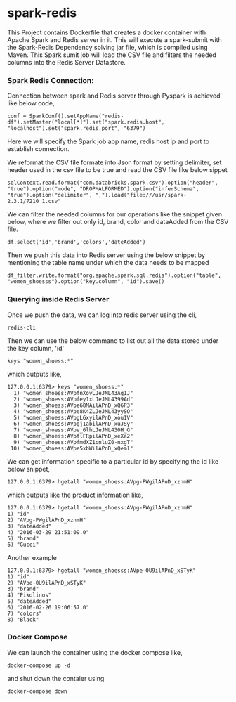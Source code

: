 # spark-redis

This Project contains Dockerfile that creates a docker container with Apache Spark and Redis server in it. This will execute a spark-submit with the Spark-Redis Dependency solving jar file, which is compiled using Maven. This Spark sumit job will load the CSV file and filters the needed columns into the Redis Server Datastore.

### Spark Redis Connection:

Connection between spark and Redis server through Pyspark is achieved like below code,

```
conf = SparkConf().setAppName("redis-df").setMaster("local[*]").set("spark.redis.host", "localhost").set("spark.redis.port", "6379")
```

Here we will specify the Spark job app name, redis host ip and port to establish connection.

We reformat the CSV file formate into Json format by setting delimiter, set header used in the csv file to be true and read the CSV file like below sippet

```
sqlContext.read.format("com.databricks.spark.csv").option("header", "true").option("mode", "DROPMALFORMED").option("inferSchema", "true").option("delimiter", ",").load("file:///usr/spark-2.3.1/7210_1.csv"
```

We can filter the needed columns for our operations like the snippet given below, where we filter out only id, brand, color and dataAdded from the CSV file.

```
df.select('id','brand','colors','dateAdded')
```

Then we push this data into Redis server using the below snippet by mentioning the table name under which the data needs to be mapped

```
df_filter.write.format("org.apache.spark.sql.redis").option("table", "women_shoesss").option("key.column", "id").save()
```


### Querying inside Redis Server

Once we push the data, we can log into redis server using the cli,
```
redis-cli
```

Then we can use the below command to list out all the data stored under the key column, 'id'
```
keys "women_shoess:*"
```
which outputs like,
```
127.0.0.1:6379> keys "women_shoess:*"
  1) "women_shoess:AVpfnXovLJeJML43Ag1J"
  2) "women_shoess:AVpfey1xLJeJML4399Ad"
  3) "women_shoess:AVpe68MAilAPnD_xQ6P3"
  4) "women_shoess:AVpe8K4ZLJeJML43yySO"
  5) "women_shoess:AVpgL6xyilAPnD_xou1V"
  6) "women_shoess:AVpgj1abilAPnD_xuJSy"
  7) "women_shoess:AVpe_6lhLJeJML430H_G"
  8) "women_shoess:AVpflFRpilAPnD_xeXa2"
  9) "women_shoess:AVpfmdXZ1cnluZ0-nxgT"
 10) "women_shoess:AVpe5xbWilAPnD_xQeml"
 ```
 
 We can get information specific to a particular id by specifying the id like below snippet,
 ```
 127.0.0.1:6379> hgetall "women_shoess:AVpg-PWgilAPnD_xznmH"
 ```
 which outputs like the product information like,
 ```
 127.0.0.1:6379> hgetall "women_shoess:AVpg-PWgilAPnD_xznmH"
1) "id"
2) "AVpg-PWgilAPnD_xznmH"
3) "dateAdded"
4) "2016-03-29 21:51:09.0"
5) "brand"
6) "Gucci"
 ```
 Another example
 ```
 127.0.0.1:6379> hgetall "women_shoesss:AVpe-0U9ilAPnD_xSTyK"
1) "id"
2) "AVpe-0U9ilAPnD_xSTyK"
3) "brand"
4) "Pikolinos"
5) "dateAdded"
6) "2016-02-26 19:06:57.0"
7) "colors"
8) "Black"
```
### Docker Compose

We can launch the container using the docker compose like,
```
docker-compose up -d
```
and shut down the contaier using
```
docker-compose down
```

